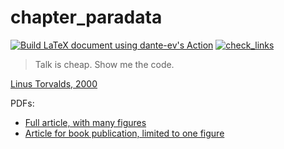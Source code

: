 # chapter_paradata

[![Build LaTeX document using dante-ev's Action](https://github.com/richelbilderbeek/chapter_paradata/actions/workflows/build_latex_dante_ev.yaml/badge.svg)](https://github.com/richelbilderbeek/chapter_paradata/actions/workflows/build_latex_dante_ev.yaml)
[![check_links](https://github.com/richelbilderbeek/chapter_paradata/actions/workflows/check_links.yaml/badge.svg?branch=task_3)](https://github.com/richelbilderbeek/chapter_paradata/actions/workflows/check_links.yaml)

> Talk is cheap. Show me the code.

[Linus Torvalds, 2000](https://lkml.org/lkml/2000/8/25/132)

PDFs:

 * [Full article, with many figures](https://github.com/richelbilderbeek/chapter_paradata/releases/download/v0.4/article_normal.pdf)
 * [Article for book publication, limited to one figure](https://github.com/richelbilderbeek/chapter_paradata/releases/download/v0.4/article_springer.pdf)


